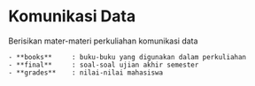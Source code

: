 # Komunikasi Data #

Berisikan mater-materi perkuliahan komunikasi data

	- **books**		: buku-buku yang digunakan dalam perkuliahan
	- **final**		: soal-soal ujian akhir semester
	- **grades**	: nilai-nilai mahasiswa